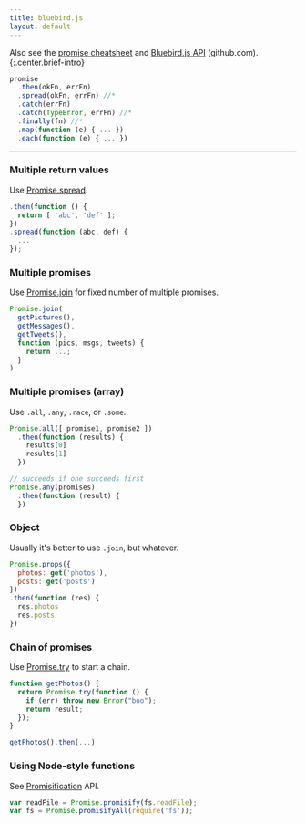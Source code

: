 ```yaml
---
title: bluebird.js
layout: default
---
```


Also see the [promise cheatsheet](promise.html) and [Bluebird.js API](https://github.com/petkaantonov/bluebird/blob/master/API.md) (github.com).
{:.center.brief-intro}

```js
promise
  .then(okFn, errFn)
  .spread(okFn, errFn) //*
  .catch(errFn)
  .catch(TypeError, errFn) //*
  .finally(fn) //*
  .map(function (e) { ... })
  .each(function (e) { ... })
```

----

### Multiple return values
Use [Promise.spread](https://github.com/petkaantonov/bluebird/blob/master/API.md#spreadfunction-fulfilledhandler--function-rejectedhandler----promise).

```js
.then(function () {
  return [ 'abc', 'def' ];
})
.spread(function (abc, def) {
  ...
});
```

### Multiple promises
Use [Promise.join](https://github.com/petkaantonov/bluebird/blob/master/API.md#promisejoinpromisethenablevalue-promises-function-handler---promise) for fixed number of multiple promises.

```js
Promise.join(
  getPictures(),
  getMessages(),
  getTweets(),
  function (pics, msgs, tweets) {
    return ...;
  }
)
```

### Multiple promises (array)
Use `.all`, `.any`, `.race`, or `.some`.

```js
Promise.all([ promise1, promise2 ])
  .then(function (results) {
    results[0]
    results[1]
  })

// succeeds if one succeeds first
Promise.any(promises)
  .then(function (result) {
  })
```

### Object
Usually it's better to use `.join`, but whatever.

```js
Promise.props({
  photos: get('photos'),
  posts: get('posts')
})
.then(function (res) {
  res.photos
  res.posts
})
```

### Chain of promises
Use [Promise.try](https://github.com/petkaantonov/bluebird/blob/master/API.md#promisetryfunction-fn--arraydynamicdynamic-arguments--dynamic-ctx----promise) to start a chain.

```js
function getPhotos() {
  return Promise.try(function () {
    if (err) throw new Error("boo");
    return result;
  });
}

getPhotos().then(...)
```

### Using Node-style functions
See [Promisification](https://github.com/petkaantonov/bluebird/blob/master/API.md#promisification) API.

```js
var readFile = Promise.promisify(fs.readFile);
var fs = Promise.promisifyAll(require('fs'));
```
